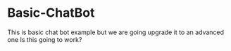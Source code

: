 # Basic-ChatBot
This is basic chat bot example
but we are going upgrade it to an advanced one
Is this going to work?